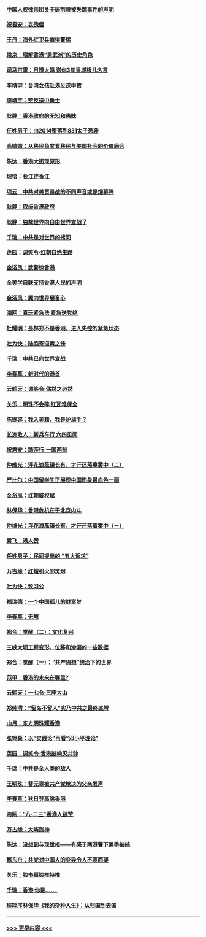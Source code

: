 #### [中国人权律师团关于唐荆陵被失踪事件的声明](../pages/nsc993/n11500014.md?t=09050411) 
#### [祝君安：哀傀儡](../pages/nsc993/n11499776.md?t=09050411) 
#### [王丹：海外红卫兵值得警惕](../pages/nsc993/n11498138.md?t=09050411) 
#### [梁京：理解香港“勇武派”的历史角色](../pages/nsc993/n11498006.md?t=09050411) 
#### [司马京雷：月娥大妈  送你3句皇城根儿名言](../pages/nsc993/n11497885.md?t=09050411) 
#### [李靖宇：台湾女孩赴港反送中赞](../pages/nsc993/n11497721.md?t=09050411) 
#### [李靖宇：赞反送中勇士](../pages/nsc993/n11497452.md?t=09050411) 
#### [耿静：香港政府的无知和愚昧](../pages/nsc993/n11494238.md?t=09050411) 
#### [任姓男子：由2014堕落到831太子恐袭](../pages/nsc993/n11496683.md?t=09050411) 
#### [高婧婧：从移民角度看移民与美国社会的价值磨合](../pages/nsc993/n11495757.md?t=09050411) 
#### [陈达：香港大街现原形 ](../pages/nsc993/n11495441.md?t=09050411) 
#### [理悟：长江连香江](../pages/nsc993/n11495377.md?t=09050411) 
#### [项云：中共对美贸易战的不同声音或是烟幕弹](../pages/nsc993/n11494929.md?t=09050411) 
#### [耿静：取缔香港政府](../pages/nsc993/n11494218.md?t=09050411) 
#### [耿静：独裁世界向自由世界宣战了](../pages/nsc993/n11494190.md?t=09050411) 
#### [千瑞：中共是对世界的拷问](../pages/nsc993/n11493021.md?t=09050411) 
#### [莲园：调笑令‧红朝自绝生路](../pages/nsc993/n11493011.md?t=09050411) 
#### [金浴凤：武警惊香港](../pages/nsc993/n11492994.md?t=09050411) 
#### [全美学自联支持香港人民的声明](../pages/nsc993/n11492630.md?t=09050411) 
#### [金浴凤：魔向世界展畜心](../pages/nsc993/n11492599.md?t=09050411) 
#### [海网：真玩紧急法 紧急送党终 ](../pages/nsc993/n11492535.md?t=09050411) 
#### [杜耀明：是林郑不是香港，进入失控的紧急状态](../pages/nsc993/n11491420.md?t=09050411) 
#### [吐为快：陆胞寄语黄之锋](../pages/nsc993/n11491117.md?t=09050411) 
#### [千瑞：中共已向世界宣战](../pages/nsc993/n11490123.md?t=09050411) 
#### [李春草：新时代的港首](../pages/nsc993/n11489864.md?t=09050411) 
#### [云鹤天：调笑令·偶然之必然](../pages/nsc993/n11489701.md?t=09050411) 
#### [关乐：明珠不会碎 红瓦难保全](../pages/nsc993/n11489647.md?t=09050411) 
#### [陈婉容：我入美籍，我是护旗手？](../pages/nsc993/n11487908.md?t=09050411) 
#### [长洲散人：新兵车行 六四见闻](../pages/nsc993/n11487729.md?t=09050411) 
#### [祝君安：踏莎行‧一国两制](../pages/nsc993/n11487699.md?t=09050411) 
#### [仲维光：浮花浪蕊镇长有，才开还落瘴雾中（二）](../pages/nsc993/n11483286.md?t=09050411) 
#### [严比尔：中国留学生正展现中国形象最血色一面](../pages/nsc993/n11485145.md?t=09050411) 
#### [金浴凤：红朝威权赋](../pages/nsc993/n11485191.md?t=09050411) 
#### [林保华：香港危机在于北京内斗](../pages/nsc993/n11484593.md?t=09050411) 
#### [仲维光：浮花浪蕊镇长有，才开还落瘴雾中（ㄧ）](../pages/nsc993/n11483259.md?t=09050411) 
#### [霄飞：港人赞](../pages/nsc993/n11482957.md?t=09050411) 
#### [任姓男子：民间提出的 “五大诉求”](../pages/nsc993/n11482897.md?t=09050411) 
#### [万古缘：红蛾引火邪灵烬](../pages/nsc993/n11482886.md?t=09050411) 
#### [吐为快：致习公](../pages/nsc993/n11482867.md?t=09050411) 
#### [福瑞德：一个中国孤儿的财富梦](../pages/nsc993/n11482817.md?t=09050411) 
#### [李春草：无解](../pages/nsc993/n11482791.md?t=09050411) 
#### [郑合：觉醒（二）：文化复兴](../pages/nsc993/n11478025.md?t=09050411) 
#### [三峡大坝工程变形、位移和渗漏的一些数据](../pages/nsc993/n11478232.md?t=09050411) 
#### [郑合：觉醒（一）：“共产思想”统治下的世界](../pages/nsc993/n11477663.md?t=09050411) 
#### [范甲：香港的未来在哪里?](../pages/nsc993/n11477249.md?t=09050411) 
#### [云鹤天：一七令·三座大山](../pages/nsc993/n11477192.md?t=09050411) 
#### [郑纯清：“留岛不留人”实乃中共之最终底牌](../pages/nsc993/n11476160.md?t=09050411) 
#### [山月：东方明珠耀香港](../pages/nsc993/n11476077.md?t=09050411) 
#### [张翎燊：以“实践论”再看“邓小平理论”](../pages/nsc993/n11475733.md?t=09050411) 
#### [莲园：调笑令‧香港敲响灭共钟](../pages/nsc993/n11475723.md?t=09050411) 
#### [千瑞：中共是全人类的敌人](../pages/nsc993/n11475329.md?t=09050411) 
#### [王明珠：替无辜被共产党枪决的父亲发声](../pages/nsc993/n11474570.md?t=09050411) 
#### [李春草：秋日登高眺香港 ](../pages/nsc993/n11474491.md?t=09050411) 
#### [海网：“八·二三”香港人链赞 ](../pages/nsc993/n11474538.md?t=09050411) 
#### [万古缘：大屿荆神](../pages/nsc993/n11474401.md?t=09050411) 
#### [陈达：没想到与现世报——有感于两港警下黑手被捕 ](../pages/nsc993/n11472557.md?t=09050411) 
#### [甑东舟：共党对中国人的变异令人不寒而栗](../pages/nsc993/n11472496.md?t=09050411) 
#### [关乐：脸书扇脸推特推](../pages/nsc993/n11472488.md?t=09050411) 
#### [千瑞：香港  你是…… ](../pages/nsc993/n11472459.md?t=09050411) 
#### [程翔序林保华《我的杂种人生》：从归国到去国](../pages/nsc993/n11472369.md?t=09050411) 

----
#### [ >>> 更早内容 <<< ](../indexes/nsc993-earlier.md)
